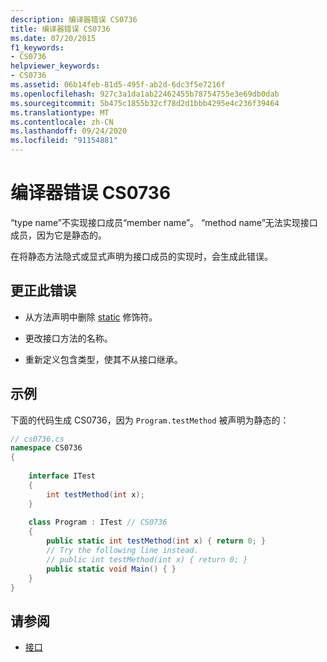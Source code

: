 ```yaml
---
description: 编译器错误 CS0736
title: 编译器错误 CS0736
ms.date: 07/20/2015
f1_keywords:
- CS0736
helpviewer_keywords:
- CS0736
ms.assetid: 06b14feb-81d5-495f-ab2d-6dc3f5e7216f
ms.openlocfilehash: 927c3a1da1ab22462455b78754755e3e69db0dab
ms.sourcegitcommit: 5b475c1855b32cf78d2d1bbb4295e4c236f39464
ms.translationtype: MT
ms.contentlocale: zh-CN
ms.lasthandoff: 09/24/2020
ms.locfileid: "91154881"
---
```

# <a name="compiler-error-cs0736"></a>编译器错误 CS0736

“type name”不实现接口成员“member name”。 “method name”无法实现接口成员，因为它是静态的。  
  
 在将静态方法隐式或显式声明为接口成员的实现时，会生成此错误。  
  
## <a name="to-correct-this-error"></a>更正此错误  
  
- 从方法声明中删除 [static](../language-reference/keywords/static.md) 修饰符。  
  
- 更改接口方法的名称。  
  
- 重新定义包含类型，使其不从接口继承。  
  
## <a name="example"></a>示例  

 下面的代码生成 CS0736，因为 `Program.testMethod` 被声明为静态的：  
  
```csharp  
// cs0736.cs  
namespace CS0736  
{
  
    interface ITest  
    {  
        int testMethod(int x);  
    }  
  
    class Program : ITest // CS0736  
    {  
        public static int testMethod(int x) { return 0; }  
        // Try the following line instead.  
        // public int testMethod(int x) { return 0; }  
        public static void Main() { }  
    }
}  
```  
  
## <a name="see-also"></a>请参阅

- [接口](../programming-guide/interfaces/index.md)
